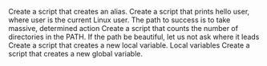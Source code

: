 Create a script that creates an alias.
Create a script that prints hello user, where user is the current Linux user.
The path to success is to take massive, determined action
Create a script that counts the number of directories in the PATH.
If the path be beautiful, let us not ask where it leads
Create a script that creates a new local variable.
Local variables
Create a script that creates a new global variable.
